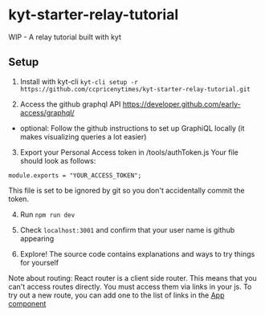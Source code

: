 # kyt-starter-relay-tutorial
WIP - A relay tutorial built with kyt

## Setup
1. Install with kyt-cli
`kyt-cli setup -r https://github.com/ccpricenytimes/kyt-starter-relay-tutorial.git`

2. Access the github graphql API https://developer.github.com/early-access/graphql/
- optional: Follow the github instructions to set up GraphiQL locally (it makes visualizing queries a lot easier)

3. Export your Personal Access token in /tools/authToken.js
  Your file should look as follows:
  ```
  module.exports = "YOUR_ACCESS_TOKEN";
  ```
This file is set to be ignored by git so you don't accidentally commit the token.

4. Run `npm run dev`

5. Check `localhost:3001` and confirm that your user name is github appearing

6. Explore!
The source code contains explanations and ways to try things for yourself


Note about routing:
React router is a client side router. This means that you can't access routes directly. You must access them via links in your js.
To try out a new route, you can add one to the list of links in the [App component](/src/components/App/index.js)
